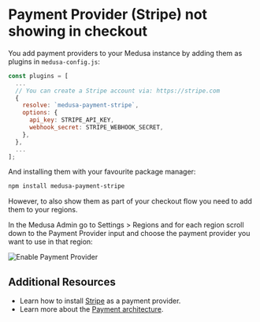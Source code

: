 # Payment Provider (Stripe) not showing in checkout

You add payment providers to your Medusa instance by adding them as plugins in `medusa-config.js`:

```jsx
const plugins = [
  ...
  // You can create a Stripe account via: https://stripe.com
  {
    resolve: `medusa-payment-stripe`,
    options: {
      api_key: STRIPE_API_KEY,
      webhook_secret: STRIPE_WEBHOOK_SECRET,
    },
  },
  ...
];
```

And installing them with your favourite package manager:

```bash npm2yarn
npm install medusa-payment-stripe
```

However, to also show them as part of your checkout flow you need to add them to your regions.

In the Medusa Admin go to Settings > Regions and for each region scroll down to the Payment Provider input and choose the payment provider you want to use in that region:

![Enable Payment Provider](https://i.imgur.com/FH5vgWh.png)

## Additional Resources

- Learn how to install [Stripe](../add-plugins/stripe.md) as a payment provider.
- Learn more about the [Payment architecture](../advanced/backend/payment/overview.md).
